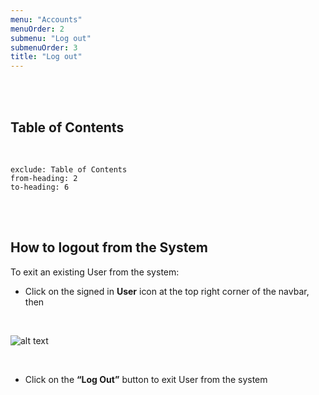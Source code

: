 ```yaml
---
menu: "Accounts"
menuOrder: 2
submenu: "Log out"
submenuOrder: 3 
title: "Log out"
---
```


<br />
<br />

## Table of Contents

<br />

```toc
exclude: Table of Contents
from-heading: 2
to-heading: 6
```

<br />
<br />

## How to logout from the System

 To exit an existing User from the system:

* Click on the signed in **User** icon at the top right corner of the navbar, then

<br />

 ![alt text](/images/Logout.png "Title")

<br />

* Click on the **“Log Out”** button to exit User from the system
